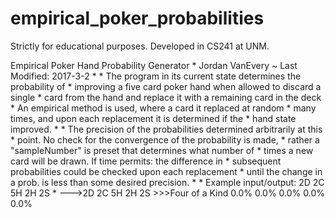 # empirical_poker_probabilities

Strictly for educational purposes. Developed in CS241 at UNM.

Empirical Poker Hand Probability Generator * Jordan VanEvery ~ Last Modified: 2017-3-2  * * The program in its current state determines the probability of  * improving a five card poker hand when allowed to discard a single * card from the hand and replace it with a remaining card in the deck * An empirical method is used, where a card it replaced at random  * many times, and upon each replacement it is determined if the  * hand state improved. *  * The precision of the probabilities determined arbitrarily at this * point. No check for the convergence of the probability is made,  * rather a "sampleNumber" is preset that determines what number of * times a new card will be drawn. If time permits: the difference in * subsequent probabilities could be checked upon each replacement * until the change in a prob. is less than some desired precision. * * Example input/output: 2D 2C 5H 2H 2S  * --->2D 2C 5H 2H 2S >>>Four of a Kind 0.0% 0.0% 0.0% 0.0% 0.0% 

